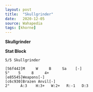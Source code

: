 ```yaml
---
layout: post
title:  "Skullgrinder"
date:   2020-12-05
source: Wahapedia
tags: [khorne]
---
```


**Skullgrinder**

**Stat Block**
```
5/5 Skullgrinder
```

```
[56f442]M     W     B     Sa    [-]
5"    5     8     4+    
[e85545]Weapons[-]
[c6c930]Brazen Anvil[-]
2"     A:3    H:3+   W:2+   R:-1   D:3   
```


